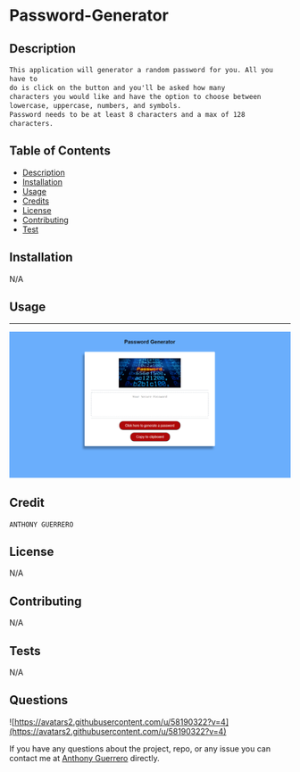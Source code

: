 # Password-Generator

## Description 
```
This application will generator a random password for you. All you have to
do is click on the button and you'll be asked how many 
characters you would like and have the option to choose between 
lowercase, uppercase, numbers, and symbols.
Password needs to be at least 8 characters and a max of 128 characters.

```

## Table of Contents
* [Description](#description)
* [Installation](#installation)
* [Usage](#usage)
* [Credits](#credits)
* [License](#license)
* [Contributing](#Contributing)
* [Test](#Test)


## Installation
N/A

## Usage
---
![home](./images/final-passwordG.png)

## Credit
```
ANTHONY GUERRERO
```

## License
N/A

## Contributing
N/A


 ## Tests
N/A
 ## Questions

 ![https://avatars2.githubusercontent.com/u/58190322?v=4](https://avatars2.githubusercontent.com/u/58190322?v=4)

 If you have any questions about the project, repo, or any issue you can contact me at [Anthony Guerrero](https://github.com/knuckleh3ad89) directly.





